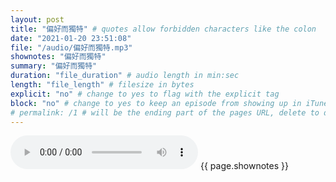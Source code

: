 ```yaml
---
layout: post
title: "偏好而獨特" # quotes allow forbidden characters like the colon
date: "2021-01-20 23:51:08"
file: "/audio/偏好而獨特.mp3"
shownotes: "偏好而獨特"
summary: "偏好而獨特"
duration: "file_duration" # audio length in min:sec
length: "file_length" # filesize in bytes
explicit: "no" # change to yes to flag with the explicit tag
block: "no" # change to yes to keep an episode from showing up in iTunes
# permalink: /1 # will be the ending part of the pages URL, delete to default to the title
---
```


<audio controls>
<source src="{{site.url}}{{site.baseurl}}{{ page.file }}" type="audio/x-mp3">
Your browser does not support the audio element.
</audio>
{{ page.shownotes }}
